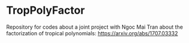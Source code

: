 # TropPolyFactor
Repository for codes about a joint project with Ngoc Mai Tran about the factorization of tropical polynomials:
https://arxiv.org/abs/1707.03332
